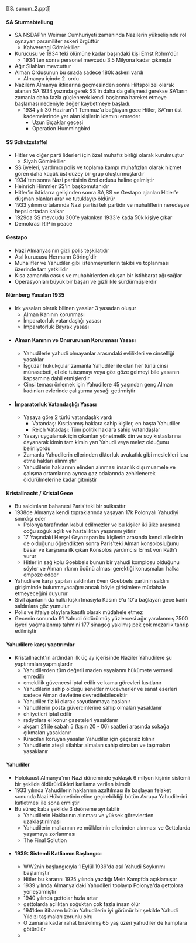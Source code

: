 [[8. sunum_2.ppt]]
#### SA Sturmabteilung
- SA NSDAP'ın Weimar Cumhuriyeti zamanında Nazilerin yükselişinde rol oynayan paramiliter askeri örgüttür
	- Kahverengi Gömlekliler
- Kurucusu ve 1934'teki ölümüne kadar başındaki kişi Ernst Röhm'dür
	- 1934'ten  sonra personel mevcudu 3.5 Milyona kadar çıkmıştır
- Ağır Silahları mevcuttur
- Alman Ordusunun bu sırada sadece 180k askeri vardı
	- Almanya içinde 2. ordu
- Nazilern Almanya iktidarına geçmesinden sonra Hilfspolizei olarak atanan SA 1934 yazında gerek SS'in daha da gelişmesi gerekse SA'ların zamanla daha fazla güçlenerek kendi başlarına hareket etmeye başlaması nedeniyle değer kaybetmeye başladı.
	- 1934 yılı 30 Haziran'ı 1 Temmuz'a bağlayan gece Hitler, SA'nın üst kademelerinde yer alan kişilerin idamını emreder
		- Uzun Bıçaklar gecesi
		- Operation Hummingbird

#### SS Schutzstaffel
- Hitler ve diğer parti liderleri için özel muhafız birliği olarak kurulmuştur
	- Siyah Gömlekliler
- SS üyeleri, yardımcı polis ve toplama kampı muhafızları olarak hizmet gören daha küçük üst düzey bir grup oluşturmuşlardır
- 1934'ten sonra Nazi partisinin özel ordusu haline gelmiştir
- Heinrich Himmler SS'in başkomutanıdır
- Hitler'in iktidarra gelişinden sonra SA,SS ve Gestapo ajanları Hitler'e düşman olanları arar ve tutuklayıp öldürür
- 1933 yılının ortalarında Nazi partisi tek partidir ve muhaliflerin neredeyse hepsi ortadan kalkar
- 1929da SS mevcudu 300'e yakınken 1933'e kada 50k kişiye çıkar
- Demokrasi RIP in peace

#### Gestapo
- Nazi Almanyasının gizli polis teşkilatıdır
- Asıl kurucusu Hermann Göring'dir
- Muhalifler ve Yahudiler gibi istenmeyenlerin takibi ve toplanması üzerinde tam yetkilidir
- Kısa zamanda casus ve muhabirlerden oluşan bir istihbarat ağı sağlar
- Operasyonları büyük bir başarı ve gizlilikle sürdürmüşlerdir

#### Nürnberg Yasaları 1935
- Irk yasaları olarak bilinen yasalar 3 yasadan oluşur
	- Alman Kanının korunması
	- İmparatorluk vatandaşlığı yasası
	- İmparatorluk Bayrak yasası
- #### Alman Kanının ve Onururunun Korunması Yasası
	- Yahudilerle yahudi olmayanlar arasındaki evlilikleri ve cinselliği yasaklar
	- İşgüzar hukukçular zamanla Yahudiler ile olan her türlü cinsi münasebeti, el ele tutuşmayı veya göz göze gelmeyi bile yasanın kapsamına dahil etmişlerdir
	- Cinsi teması önlemek için Yahudilere 45 yaşından genç Alman kadınları evlerinde çalıştırma yasağı getirmiştir
- #### İmparatorluk Vatandaşlığı Yasası
	- Yasaya göre 2 türlü vatandaşlık vardı
		- Vatandaş: Kısıtlanmış haklara sahip kişiler, en başta Yahudiler
		- Reich Vatadaşı: Tüm politik haklara sahip vatandaşlar
	- Yasayı uygulamak için çıkarılan yönetmelik din ve soy kıstaslarına dayanarak kimin tam kimin yarı Yahudi veya melez olduğunu belirliyordu
	- Zamanla Yahudilerin ellerinden dktorluk avukatlık gibi meslekleri icra etme hakları alınmıştır
	- Yahudilerin haklarının elinden alınması insanlık dışı muamele ve çalışma ortamlarına ayrıca gaz odalarında zehirlenerek öldürülmelerine kadar gitmiştir

#### Kristallnacht / Kristal Gece
- Bu saldırıların bahanesi Paris'teki bir suikasttır
- 1938de Almanya kendi topraklarında yaşayan 17k Polonyalı Yahudiyi sınırdışı eder
	- Polonya tarafından kabul edilmezler ve bu kişiler iki ülke arasında coğu soğuk açlık ve hastalıktan yaşamını yitirir
	- 17 Yaşındaki Herşel Grynzspan bu kişilerin arasında kendi ailesinin de olduğunu öğrendikten sonra Paris'teki Alman konsolosluğunu basar ve karşısına ilk çıkan Konsolos yardımcısı Ernst von Rath'ı vurur
	- Hitler'in sağ kolu Goebbels bunun bir yahudi komplosu olduğunu söyler ve Alman ırkının öcünü alması gerektiği konuşmaları halka empoze edeer
- Yahudilere karşı yapılan saldırıları öven Goebbels partinin saldırı girişiminde bulunmayacağını ancak böyle girişimlere müdahale etmeyeceğini duyurur
- Sivil ajanların da halkı kışkırtmasıyla Kasım 9'u 10'a bağlayan gece kanlı saldırılara göz yumulur
- Polis ve itfaiye olaylara kasıtlı olarak müdahele etmez
- Gecenin sonunda 91 Yahudi öldürülmüş yüzlercesi ağır yaralanmış 7500 işyeri yağmalanmış tahmini 177 sinagog yakılmış pek çok mezarlık tahrip edilmiştir

#### Yahudilere karşı yaptırımlar
- Kristallnacht'ın ardından ilk üç ay içerisinde Naziler Yahudilere şu yaptırımları yapmışlardır
	- Yahudilerden tüm değerli maden eşyalarını hükümete vermesi emredilir
	- emeklilik güvencesi iptal edilir ve kamu görevleri kısıtlanır
	- Yahudilerin sahip olduğu senetler mücevherler ve sanat eserleri sadece Alman devletine devredilebilecektir
	- Yahudiler fiziki olarak soyutlanmaya başlanır
	- Yahudilerin posta güvercinlerine sahip olmaları yasaklanır
	- ehliyetleri iptal edilir
	- radyolara el konur gazeteleri yasaklanır
	- akşam 21 ile sabah 5 (kışın 20 - 06) saatleri arasında sokağa çıkmaları yasaklanır
	- Kiracıları koruyan yasalar Yahudiler için geçersiz kılınır
	- Yahudilerin ateşli silahlar almaları sahip olmaları ve taşımaları yasaklanır

#### Yahudiler
- Holokaust Almanya'nın Nazi döneminde yaklaşık 6 milyon kişinin sistemli bir şekilde öldürüldükleri katliama verilen isimdir
- 1933 yılında Yahudilerin haklarının azaltılması ile başlayan felaket sonunda Nazi Hükümetinin eline geçirebildiği bütün Avrupa Yahudilerini katletmesi ile sona ermiştir
- Bu süreç kaba şekilde 3 deöneme ayrılabilir
	- Yahudilerin Haklarının alınması ve yüksek görevlerden uzaklaştırılması
	- Yahudilerin mallarının ve mülklerinin ellerinden alınması ve Gettolarda yaşamaya zorlanması
	- The Final Solution
- #### 1939: Sistemli Katliamın Başlangıcı
	- WW2nin başlangıcıyla 1 Eylül 1939'da asıl Yahudi Soykırımı başlamıştır
	- Hitler bu kararını 1925 yılında yazdığı Mein Kampfda açıklamıştır
	- 1939 yılında Almanya'daki Yahudileri toplayıp Polonya'da gettolora yerleştirmiştir
	- 1940 yılında gettolar hızla artar
	- gettolarda açlıktan soğuktan çok fazla insan ölür
	- 1941den itibaren bütün Yahudilerin iyi görünür bir şekilde Yahudi Yıldızı taşımaları zorunlu olru
	- O zamana kadar rahat bırakılmış 65 yaş üzeri yahudiler de kamplara götürülür
	- 